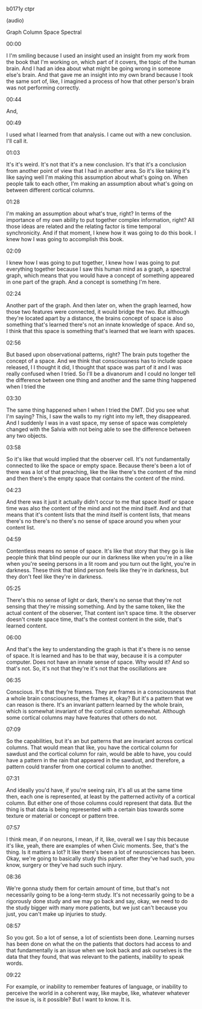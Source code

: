 b0171y ctpr

(audio)

Graph Column Space Spectral

00:00

I I'm smiling because I used an insight used an insight from my work from the book that I'm working on, which part of it covers, the topic of the human brain. And I had an idea about what might be going wrong in someone else's brain. And that gave me an insight into my own brand because I took the same sort of, like, I imagined a process of how that other person's brain was not performing correctly.

00:44

And,

00:49

I used what I learned from that analysis. I came out with a new conclusion. I'll call it.

01:03

It's it's weird. It's not that it's a new conclusion. It's that it's a conclusion from another point of view that I had in another area. So it's like taking it's like saying well I'm making this assumption about what's going on. When people talk to each other, I'm making an assumption about what's going on between different cortical columns.

01:28

I'm making an assumption about what's true, right? In terms of the importance of my own ability to put together complex information, right? All those ideas are related and the relating factor is time temporal synchronicity. And if that moment, I knew how it was going to do this book. I knew how I was going to accomplish this book.

02:09

I knew how I was going to put together, I knew how I was going to put everything together because I saw this human mind as a graph, a spectral graph, which means that you would have a concept of something appeared in one part of the graph. And a concept is something I'm here.

02:24

Another part of the graph. And then later on, when the graph learned, how those two features were connected, it would bridge the two. But although they're located apart by a distance, the brains concept of space is also something that's learned there's not an innate knowledge of space. And so, I think that this space is something that's learned that we learn with spaces.

02:56

But based upon observational patterns, right? The brain puts together the concept of a space. And we think that consciousness has to include space released, I I thought it did, I thought that space was part of it and I was really confused when I tried. So I'll be a divanorum and I could no longer tell the difference between one thing and another and the same thing happened when I tried the

03:30

The same thing happened when I when I tried the DMT. Did you see what I'm saying? This, I saw the walls to my right into my left, they disappeared. And I suddenly I was in a vast space, my sense of space was completely changed with the Salvia with not being able to see the difference between any two objects.

03:58

So it's like that would implied that the observer cell. It's not fundamentally connected to like the space or empty space. Because there's been a lot of there was a lot of that preaching, like the like there's the content of the mind and then there's the empty space that contains the content of the mind.

04:23

And there was it just it actually didn't occur to me that space itself or space time was also the content of the mind and not the mind itself. And and that means that it's content lists that the mind itself is content lists, that means there's no there's no there's no sense of space around you when your content list.

04:59

Contentless means no sense of space. It's like that story that they go is like people think that blind people our our in darkness like when you're in a like when you're seeing persons in a lit room and you turn out the light, you're in darkness. These think that blind person feels like they're in darkness, but they don't feel like they're in darkness.

05:25

There's this no sense of light or dark, there's no sense that they're not sensing that they're missing something. And by the same token, like the actual content of the observer, That content isn't space time. It the observer doesn't create space time, that's the contest content in the side, that's learned content.

06:00

And that's the key to understanding the graph is that it's there is no sense of space. It is learned and has to be that way, because it is a computer computer. Does not have an innate sense of space. Why would it? And so that's not. So, it's not that they're it's not that the oscillations are

06:35

Conscious. It's that they're frames. They are frames in a consciousness that a whole brain consciousness, the frames it, okay? But it's a pattern that we can reason is there. It's an invariant pattern learned by the whole brain, which is somewhat invariant of the cortical column somewhat. Although some cortical columns may have features that others do not.

07:09

So the capabilities, but it's an but patterns that are invariant across cortical columns. That would mean that like, you have the cortical column for sawdust and the cortical column for rain, would be able to have, you could have a pattern in the rain that appeared in the sawdust, and therefore, a pattern could transfer from one cortical column to another.

07:31

And ideally you'd have, if you're seeing rain, it's all us at the same time then, each one is represented, at least by the patterned activity of a cortical column. But either one of those columns could represent that data. But the thing is that data is being represented with a certain bias towards some texture or material or concept or pattern tree.

07:57

I think mean, if on neurons, I mean, if it, like, overall we I say this because it's like, yeah, there are examples of when Civic moments. See, that's the thing. Is it matters a lot? It like there's been a lot of neurosciences has been. Okay, we're going to basically study this patient after they've had such, you know, surgery or they've had such such injury.

08:36

We're gonna study them for certain amount of time, but that's not necessarily going to be a long-term study. It's not necessarily going to be a rigorously done study and we may go back and say, okay, we need to do the study bigger with many more patients, but we just can't because you just, you can't make up injuries to study.

08:57

So you got. So a lot of sense, a lot of scientists been done. Learning nurses has been done on what the on the patients that doctors had access to and that fundamentally is an issue when we look back and ask ourselves is the data that they found, that was relevant to the patients, inability to speak words.

09:22

For example, or inability to remember features of language, or inability to perceive the world in a coherent way, like maybe, like, whatever whatever the issue is, is it possible? But I want to know. It is.
